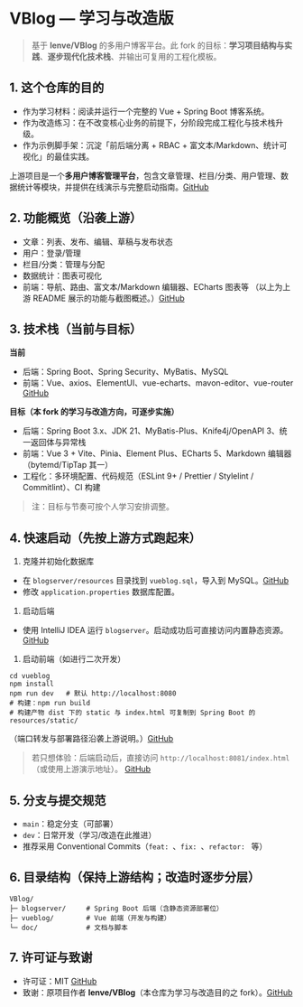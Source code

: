 # VBlog — 学习与改造版
> 基于 **lenve/VBlog** 的多用户博客平台。此 fork 的目标：**学习项目结构与实践**、**逐步现代化技术栈**、并输出可复用的工程化模板。

## 1. 这个仓库的目的

- 作为学习材料：阅读并运行一个完整的 Vue + Spring Boot 博客系统。
- 作为改造练习：在不改变核心业务的前提下，分阶段完成工程化与技术栈升级。
- 作为示例脚手架：沉淀「前后端分离 + RBAC + 富文本/Markdown、统计可视化」的最佳实践。

上游项目是一个**多用户博客管理平台**，包含文章管理、栏目/分类、用户管理、数据统计等模块，并提供在线演示与完整启动指南。[GitHub](https://github.com/607163943/VBlog)

## 2. 功能概览（沿袭上游）

- 文章：列表、发布、编辑、草稿与发布状态
- 用户：登录/管理
- 栏目/分类：管理与分配
- 数据统计：图表可视化
- 前端：导航、路由、富文本/Markdown 编辑器、ECharts 图表等
  （以上为上游 README 展示的功能与截图概述。）[GitHub](https://github.com/607163943/VBlog)

## 3. 技术栈（当前与目标）

**当前**

- 后端：Spring Boot、Spring Security、MyBatis、MySQL
- 前端：Vue、axios、ElementUI、vue-echarts、mavon-editor、vue-router [GitHub](https://github.com/607163943/VBlog)

**目标（本 fork 的学习与改造方向，可逐步实施）**

- 后端：Spring Boot 3.x、JDK 21、MyBatis-Plus、Knife4j/OpenAPI 3、统一返回体与异常栈
- 前端：Vue 3 + Vite、Pinia、Element Plus、ECharts 5、Markdown 编辑器（bytemd/TipTap 其一）
- 工程化：多环境配置、代码规范（ESLint 9+ / Prettier / Stylelint / Commitlint）、CI 构建

> 注：目标与节奏可按个人学习安排调整。

## 4. 快速启动（先按上游方式跑起来）

1. 克隆并初始化数据库

- 在 `blogserver/resources` 目录找到 `vueblog.sql`，导入到 MySQL。[GitHub](https://github.com/607163943/VBlog)
- 修改 `application.properties` 数据库配置。

1. 启动后端

- 使用 IntelliJ IDEA 运行 `blogserver`。启动成功后可直接访问内置静态资源。[GitHub](https://github.com/607163943/VBlog)

1. 启动前端（如进行二次开发）

```
cd vueblog
npm install
npm run dev   # 默认 http://localhost:8080
# 构建：npm run build
# 构建产物 dist 下的 static 与 index.html 可复制到 Spring Boot 的 resources/static/
```

（端口转发与部署路径沿袭上游说明。）[GitHub](https://github.com/607163943/VBlog)

> 若只想体验：后端启动后，直接访问 `http://localhost:8081/index.html`（或使用上游演示地址）。 [GitHub](https://github.com/607163943/VBlog)

## 5. 分支与提交规范

- `main`：稳定分支（可部署）
- `dev`：日常开发（学习/改造在此推进）
- 推荐采用 Conventional Commits（`feat: `、`fix: `、`refactor: ` 等）


## 6. 目录结构（保持上游结构；改造时逐步分层）

```
VBlog/
├─ blogserver/     # Spring Boot 后端（含静态资源部署位）
├─ vueblog/        # Vue 前端（开发与构建）
└─ doc/            # 文档与脚本
```

## 7. 许可证与致谢

- 许可证：MIT [GitHub](https://github.com/607163943/VBlog)
- 致谢：原项目作者 **lenve/VBlog**（本仓库为学习与改造目的之 fork）。[GitHub](https://github.com/607163943/VBlog)